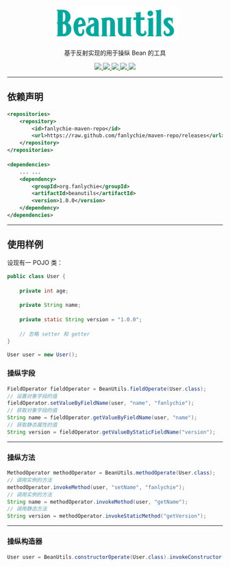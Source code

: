<p align="center">
    <a href="#">
        <img src="https://raw.githubusercontent.com/fanlychie/mdimg/master/beanutils_logo_img.png">
    </a>
</p>
<p align="center">
    基于反射实现的用于操纵 Bean 的工具
</p>
<p align="center">
    <a href="https://circleci.com/gh/fanlychie/beanutils" target="_blank" title="Circle CI">
        <img src="https://circleci.com/gh/fanlychie/beanutils.svg?style=svg&circle-token=1173052afd21856384d886a4aac200286199cc15">
    </a>
    <a href="https://codecov.io/gh/fanlychie/beanutils" target="_blank" title="Codecov">
        <img src="https://codecov.io/gh/fanlychie/beanutils/branch/master/graph/badge.svg">
    </a>
    <a href="https://www.codacy.com/app/fanlychie/beanutils?utm_source=github.com&amp;utm_medium=referral&amp;utm_content=fanlychie/beanutils&amp;utm_campaign=Badge_Grade" target="_blank" title="Codacy">
        <img src="https://api.codacy.com/project/badge/Grade/5ff9303ddee34d3c96c56f8309c34960">
    </a>
    <a href="http://www.apache.org/licenses/LICENSE-2.0" target="_blank" title="License">
        <img src="https://img.shields.io/github/license/fanlychie/beanutils.svg">
    </a>
    <a href="https://jitpack.io/#fanlychie/beanutils" target="_blank" title="Jitpack">
        <img src="https://jitpack.io/v/fanlychie/beanutils.svg">
    </a>
</p>

---

## 依赖声明

```xml
<repositories>
    <repository>
        <id>fanlychie-maven-repo</id>
        <url>https://raw.github.com/fanlychie/maven-repo/releases</url>
    </repository>
</repositories>

<dependencies>
    ... ...
    <dependency>
        <groupId>org.fanlychie</groupId>
        <artifactId>beanutils</artifactId>
        <version>1.0.0</version>
    </dependency>
</dependencies>
```

---

## 使用样例

设现有一 POJO 类：

```java
public class User {

    private int age;

    private String name;
    
    private static String version = "1.0.0";

    // 忽略 setter 和 getter
}
```

```java
User user = new User();
```

### 操纵字段

```java
FieldOperator fieldOperator = BeanUtils.fieldOperate(User.class);
// 设置对象字段的值
fieldOperator.setValueByFieldName(user, "name", "fanlychie");
// 获取对象字段的值
String name = fieldOperator.getValueByFieldName(user, "name");
// 获取静态属性的值
String version = fieldOperator.getValueByStaticFieldName("version");
```

---

### 操纵方法

```java
MethodOperator methodOperator = BeanUtils.methodOperate(User.class);
// 调用实例的方法
methodOperator.invokeMethod(user, "setName", "fanlychie");
// 调用实例的方法
String name = methodOperator.invokeMethod(user, "getName");
// 调用静态方法
String version = methodOperator.invokeStaticMethod("getVersion");
```

---

### 操纵构造器

```java
User user = BeanUtils.constructorOperate(User.class).invokeConstructor();
```